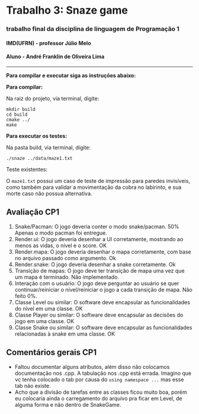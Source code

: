 # Trabalho 3: Snaze game

### trabalho final da disciplina de linguagem de Programação 1
#### IMD(UFRN) - professor Júlio Melo
#### Aluno - André Franklin de Oliveira Lima
----
**Para compilar e executar siga as instruções abaixo:**

**Para compilar:**


Na raiz do projeto, via terminal, digite:
```
mkdir build
cd build
cmake ../
make
```

**Para executar os testes:**

Na pasta build, via terminal, digite:
```
./snaze ../data/maze1.txt
```

Teste existentes:

O `maze1.txt` possui um caso de teste de impressão para paredes invisíveis, como também para validar a movimentação da cobra no labirinto, e sua morte caso não possua alternativa.

## Avaliação CP1

1. Snake/Pacman: O jogo deveria conter o modo snake/pacman. 50% Apenas o modo pacman foi entregue.
2. Render.ui: O jogo deveria desenhar a UI corretamente, mostrando ao menos as vidas, o nível e o score. OK 
3. Render.mapa: O jogo deveria desenhar o mapa corretamente, com base no arquivo passado como argumento. Ok
4. Render.snake: O jogo deveria desenhar a snake corretamente. Ok
5. Transição de mapas: O jogo deve ter transição de mapa uma vez que um mapa é terminado. Não implementado.
6. Interação com o usuário: O jogo deve perguntar ao usuário se quer continuar/reiniciar o nível/reiniciar o jogo a cada
transição de mapa. Não feito 0%.
7. Classe Level ou similar: O software deve encapsular as funcionalidades do nível em uma classe. OK
8. Classe Player ou similar: O software deve encapsular as decisões do jogo em uma classe. OK
9. Classe Snake ou similar: O software deve encapsular as funcionalidades relacionadas à snake em uma classe. OK

## Comentários gerais CP1

- Faltou documentar alguns atributos, além disso não colocamos documentação nos .cpp. A tabulação nos .cpp está errada. Imagino que vc tenha colocado o tab por causa do `using namespace ...` mas esse tab não existe.
- Acho que a divisão de tarefas entre as classes ficou muito boa, porém eu colocaria ainda o carregamento do arquivo pra ficar em Level, de alguma forma e não dentro de SnakeGame.